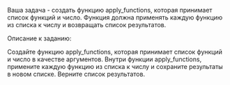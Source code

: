 Ваша задача - создать функцию apply_functions, которая принимает список функций и число. Функция должна применять каждую функцию из списка к числу и возвращать список результатов.

Описание к заданию:

Создайте функцию apply_functions, которая принимает список функций и число в качестве аргументов.
Внутри функции apply_functions, примените каждую функцию из списка к числу и сохраните результаты в новом списке.
Верните список результатов.
